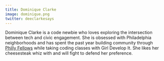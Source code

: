 ```yaml
---
title: Dominique Clarke
image: dominique.png
twitter: deeclarkesays
---
```


Dominique Clarke is a code newbie who loves exploring the intersection between tech and civic engagement. She is obsessed with Philadelphia neighborhoods and has spent the past year building community through [Philly Fellows](http://phillyfellows.org/) while taking coding classes with Girl Develop It. She likes her cheesesteak whiz with and will fight to defend her preference.
